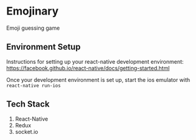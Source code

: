 # Emojinary
Emoji guessing game

## Environment Setup

Instructions for setting up your react-native development environment:
https://facebook.github.io/react-native/docs/getting-started.html

Once your development environment is set up, start the ios emulator with `react-native run-ios`

## Tech Stack

1.  React-Native
2.  Redux
3.  socket.io

